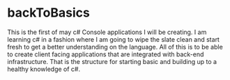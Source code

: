 # backToBasics
This is the first of may c# Console applications I will be creating. I am learning c# in a fashion where I am going to wipe the slate clean and start fresh to get a better understanding on the language. All of this is to be able to create client facing applications that are integrated with back-end infrastructure. That is the structure for starting basic and building up to a healthy knowledge of c#. 
